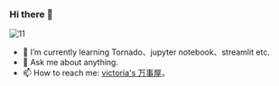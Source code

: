 ### Hi there 👋

<!--
**Victoria14001/Victoria14001** is a ✨ _special_ ✨ repository because its `README.md` (this file) appears on your GitHub profile.

Here are some ideas to get you started:

- 🔭 I’m currently working on ...
- 🌱 I’m currently learning ...
- 👯 I’m looking to collaborate on ...
- 🤔 I’m looking for help with ...
- 💬 Ask me about ...
- 📫 How to reach me: ...
- 😄 Pronouns: ...
- ⚡ Fun fact: ...
-->
![11](https://user-images.githubusercontent.com/16779176/122881486-cd0cdb80-d36d-11eb-81af-c0ea2c54f2ac.png)

- 🌱 I’m currently learning Tornado、jupyter notebook、streamlit etc.
- 💬 Ask me about anything.
- 📫 How to reach me: [victoria's 万事屋](https://victoria14001.github.io/)。
